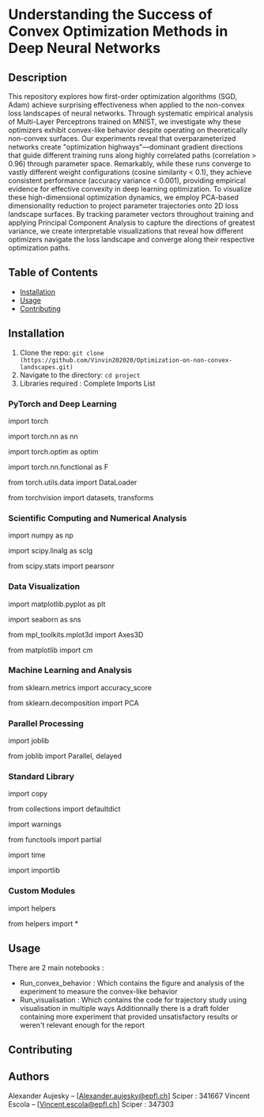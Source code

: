 # Understanding the Success of Convex Optimization Methods in Deep Neural Networks
## Description
This repository explores how first-order optimization algorithms (SGD, Adam) achieve surprising effectiveness when applied to the non-convex loss landscapes of neural networks. Through systematic empirical analysis of Multi-Layer Perceptrons trained on MNIST, we investigate why these optimizers exhibit convex-like behavior despite operating on theoretically non-convex surfaces.
Our experiments reveal that overparameterized networks create "optimization highways"—dominant gradient directions that guide different training runs along highly correlated paths (correlation > 0.96) through parameter space. Remarkably, while these runs converge to vastly different weight configurations (cosine similarity < 0.1), they achieve consistent performance (accuracy variance < 0.001), providing empirical evidence for effective convexity in deep learning optimization.
To visualize these high-dimensional optimization dynamics, we employ PCA-based dimensionality reduction to project parameter trajectories onto 2D loss landscape surfaces. By tracking parameter vectors throughout training and applying Principal Component Analysis to capture the directions of greatest variance, we create interpretable visualizations that reveal how different optimizers navigate the loss landscape and converge along their respective optimization paths.
## Table of Contents
- [Installation](#installation)
- [Usage](#usage)
- [Contributing](#contributing)


## Installation
1. Clone the repo: `git clone (https://github.com/Vinvin202020/Optimization-on-non-convex-landscapes.git)`
2. Navigate to the directory: `cd project`
3. Libraries required :
   Complete Imports List
### PyTorch and Deep Learning
import torch 

import torch.nn as nn 

import torch.optim as optim

import torch.nn.functional as F

from torch.utils.data import DataLoader

from torchvision import datasets, transforms

### Scientific Computing and Numerical Analysis
import numpy as np

import scipy.linalg as sclg

from scipy.stats import pearsonr

### Data Visualization
import matplotlib.pyplot as plt

import seaborn as sns

from mpl_toolkits.mplot3d import Axes3D

from matplotlib import cm

### Machine Learning and Analysis
from sklearn.metrics import accuracy_score

from sklearn.decomposition import PCA

### Parallel Processing
import joblib

from joblib import Parallel, delayed

### Standard Library
import copy

from collections import defaultdict

import warnings

from functools import partial

import time

import importlib

### Custom Modules
import helpers

from helpers import *


## Usage
There are 2 main notebooks : 
- Run_convex_behavior : Which contains the figure and analysis of the experiment to measure the convex-like behavior
- Run_visualisation : Which contains the code for trajectory study using visualisation in multiple ways
Additionnally there is a draft folder containing more experiment that provided unsatisfactory results or weren't relevant enough for the report

## Contributing




## Authors
Alexander Aujesky – [Alexander.aujesky@epfl.ch] Sciper : 341667
Vincent Escola – [Vincent.escola@epfl.ch] Sciper : 347303

